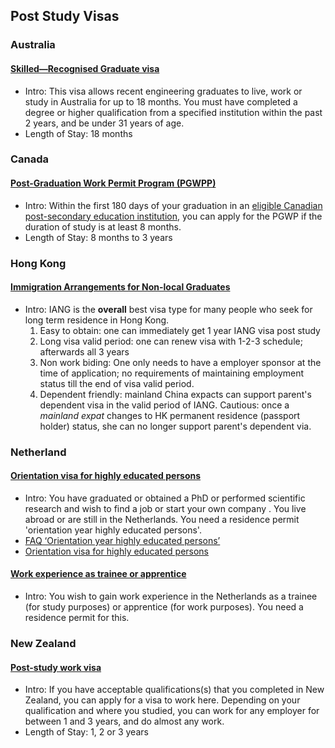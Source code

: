 ## Post Study Visas

### Australia

#### [Skilled—Recognised Graduate visa](https://immi.homeaffairs.gov.au/visas/getting-a-visa/visa-listing/skilled-recognition-graduate-476)

- Intro: This visa  allows recent engineering graduates to live, work or study in Australia for up to 18 months. You must have completed a degree or higher qualification from a specified institution within the past 2 years, and be under 31 years of age.
- Length of Stay: 18 months

### Canada

#### [Post-Graduation Work Permit Program (PGWPP)](https://www.canada.ca/en/immigration-refugees-citizenship/corporate/publications-manuals/operational-bulletins-manuals/temporary-residents/study-permits/post-graduation-work-permit-program.html)

- Intro: Within the first 180 days of your graduation in an [eligible Canadian post-secondary education institution](https://www.canada.ca/en/immigration-refugees-citizenship/corporate/publications-manuals/operational-bulletins-manuals/temporary-residents/study-permits/post-graduation-work-permit-program/institutions.html), you can apply for the PGWP if the duration of study is at least 8 months.
- Length of Stay: 8 months to 3 years

### Hong Kong

#### [Immigration Arrangements for Non-local Graduates](https://www.immd.gov.hk/eng/services/visas/IANG.html)

- Intro: IANG is the **overall** best visa type for many people who seek for long term residence in Hong Kong.
    1. Easy to obtain: one can immediately get 1 year IANG visa post study
    2. Long visa valid period: one can renew visa with 1-2-3 schedule; afterwards all 3 years
    3. Non work biding: One only needs to have a employer sponsor at the time of application; no requirements of maintaining employment status till the end of visa valid period.
    4. Dependent friendly: mainland China expacts can support parent's dependent visa in the valid period of IANG. Cautious: once a *mainland expat* changes to HK permanent residence (passport holder) status, she can no longer support parent's dependent via.

### Netherland

#### [Orientation visa for highly educated persons](https://ind.nl/en/work/working_in_the_Netherlands/Pages/Looking-for-a-job-after-study-promotion-or-research.aspx) 

- Intro: You have graduated or obtained a PhD or performed scientific research and wish to find a job or start your own company . You live abroad or are still in the Netherlands. You need a residence permit 'orientation year highly educated persons'.
- [FAQ ‘Orientation year highly educated persons’](https://ind.nl/en/documents/faq_orientation_year_highly_educated_persons.pdf)
- [Orientation visa for highly educated persons](https://business.gov.nl/coming-to-the-netherlands/permits-and-visa/orientation-visa-for-highly-educated-persons/)

#### [Work experience as trainee or apprentice](https://ind.nl/en/work/working_in_the_Netherlands/Pages/Work-experience-as-trainee-or-apprentice.aspx)

- Intro: You wish to gain work experience in the Netherlands as a trainee (for study purposes) or apprentice (for work purposes). You need a residence permit for this.

### New Zealand

#### [Post-study work visa](https://www.immigration.govt.nz/new-zealand-visas/apply-for-a-visa/about-visa/post-study-work-visa) 

- Intro: If you have acceptable qualifications(s) that you completed in New Zealand, you can apply for a visa to work here. Depending on your qualification and where you studied, you can work for any employer for between 1 and 3 years, and do almost any work.
- Length of Stay: 1, 2 or 3 years
